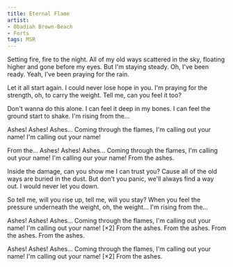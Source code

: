 ```yaml
---
title: Eternal Flame
artist: 
- Obadiah Brown-Beach
- Forts
tags: MSR
---
```


Setting fire,
fire to the night.
All of my old ways
scattered in the sky,
floating higher
and gone before my eyes.
But I'm staying steady.
Oh, I've been ready.
Yeah, I've been praying
for the rain.

Let it all start again.
I could never lose hope in you.
I'm praying for the strength,
oh, to carry the weight.
Tell me, can you feel it too?

Don't wanna do this alone.
I can feel it deep in my bones.
I can feel the ground start to shake.
I'm rising from the...

Ashes!
Ashes!
Ashes...
Coming through the flames,
I'm calling out your name!
I'm calling out your name!

From the...
Ashes!
Ashes!
Ashes...
Coming through the flames,
I'm calling out your name!
I'm calling our your name!
From the ashes.

Inside the damage,
can you show me I can trust you?
Cause all of the old ways are buried in the dust.
But don't you panic,
we'll always find a way out.
I would never let you down.

So tell me, will you rise up, tell me, will you stay?
When you feel the pressure underneath the weight,
oh, the weight...
I'm rising from the...

Ashes!
Ashes!
Ashes...
Coming through the flames,
I'm calling out your name! 
I'm calling out your name!
[×2]
From the ashes.
From the ashes.
From the ashes.
From the ashes.

Ashes!
Ashes!
Ashes...
Coming through the flames,
I'm calling out your name!
I'm calling out your name!
[×2]
From the ashes.
